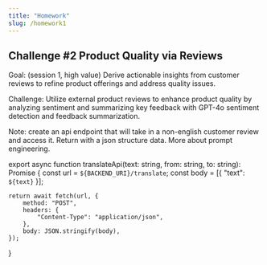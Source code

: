 ```yaml
---
title: "Homework"
slug: /homework1
---
```


## Challenge #2 Product Quality via Reviews

Goal: (session 1, high value)
Derive actionable insights from customer reviews to refine product offerings and address quality issues.

Challenge: 
Utilize external product reviews to enhance product quality by analyzing sentiment and summarizing key feedback with GPT-4o sentiment detection and feedback summarization.

Note: create an api endpoint that will take in a non-english customer review and access it. Return with a json structure data. More about prompt engineering.



export async function translateApi(text: string, from: string, to: string): Promise<Response> {
    const url = `${BACKEND_URI}/translate`;
    const body = 
    [{
        "text": `${text}`
    }];
    
    return await fetch(url, {
        method: "POST",
        headers: {
            "Content-Type": "application/json",
        },
        body: JSON.stringify(body),
    });
}
